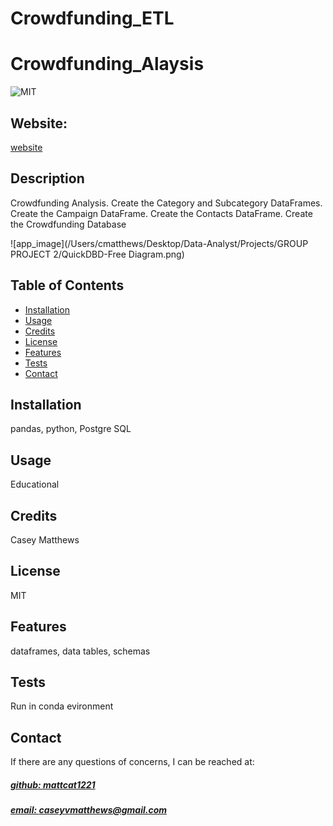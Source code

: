 # Crowdfunding_ETL
# Crowdfunding_Alaysis
![MIT](https://img.shields.io/badge/License-MIT-blue)

## Website: 
[website](https://github.com/mattcat1221/Crowdfunding_ETL/tree/main)

## Description
Crowdfunding Analysis. Create the Category and Subcategory DataFrames. Create the Campaign DataFrame. Create the Contacts DataFrame. Create the Crowdfunding Database

![app_image](/Users/cmatthews/Desktop/Data-Analyst/Projects/GROUP PROJECT 2/QuickDBD-Free Diagram.png)

## Table of Contents
- [Installation](#installation)
- [Usage](#usage)
- [Credits](#credits)
- [License](#license)
- [Features](#features)
- [Tests](#tests)
- [Contact](#contact)

## Installation
pandas, python, Postgre SQL 

## Usage
Educational

## Credits
Casey Matthews 

## License
MIT

## Features
dataframes, data tables, schemas

## Tests
Run in conda evironment 

## Contact
If there are any questions of concerns, I can be reached at:
##### [github: mattcat1221](https://github.com/mattcat1221)
##### [email: caseyvmatthews@gmail.com](mailto:caseyvmatthews@gmail.com)
